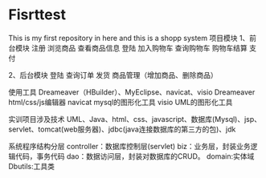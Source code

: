 # Fisrttest

This is my first repository in here
and this is a shopp system
项目模块
1、前台模块
注册
浏览商品
查看商品信息
登陆
加入购物车
查询购物车
购物车结算
支付

2、后台模块
登陆
查询订单
发货
商品管理（增加商品、删除商品）


使用工具
Dreameaver（HBuilder）、MyEclipse、navicat、visio
Dreameaver html/css/js编辑器
navicat  mysql的图形化工具
visio  UML的图形化工具

实训项目涉及技术
UML、Java、html、css、javascript、数据库(Mysql)、jsp、servlet、tomcat(web服务器)、jdbc(java连接数据库的第三方的包)、jdk

系统程序结构分层
controller：数据库控制层(servlet)
biz：业务层，封装业务逻辑代码，事务代码
dao：数据访问层，封装对数据库的CRUD。
domain:实体域
Dbutils:工具类
